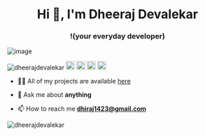 
<!--
**tomkaX/tomkaX** is a ✨ _special_ ✨ repository because its `README.md` (this file) appears on your GitHub profile.

Here are some ideas to get you started:

- 🔭 I’m currently working on ...
- 🌱 I’m currently learning ...
- 👯 I’m looking to collaborate on ...
- 🤔 I’m looking for help with ...
- 💬 Ask me about ...
- 📫 How to reach me: ...
- 😄 Pronouns: ...
- ⚡ Fun fact: ...
-->


<h1 align="center">Hi 👋, I'm Dheeraj Devalekar </h1>
<h3 align="center">!(your everyday developer)</h3>

<!--![image](https://github.com/saadeghi/saadeghi/blob/master/dino.gif)-->
![image](https://media.tenor.com/zOoVaNGp6IsAAAAd/mario-game.gif)

<p align="left">
<img src="https://komarev.com/ghpvc/?username=dheerajdevalekar" alt="dheerajdevalekar" />

 <img src="https://github.com/simple-icons/simple-icons/blob/develop/icons/amazonaws.svg" alt="aws"  width="20" height="20" /> 
  <img src="https://img.icons8.com/color/48/000000/git.png" alt="git" width="20" height="20"/> 
  <img src="https://img.icons8.com/color/48/000000/nodejs.png" alt="nodejs" width="20" height="20"/> 
  <img src="https://img.icons8.com/color/48/000000/python.png" alt="python" width="20" height="20"/></p>

- 👨‍💻 All of my projects are available  [here](https://github.com/dheerajdevalekar?tab=repositories)

- 💬 Ask me about **anything**

- 📫 How to reach me **dhiraj1423@gmail.com**



<p align="left"> 
  <img src="https://github-readme-stats.vercel.app/api?username=dheerajdevalekar&show_icons=true&count_private=true&theme=radical" alt="dheerajdevalekar" />
 </p>


